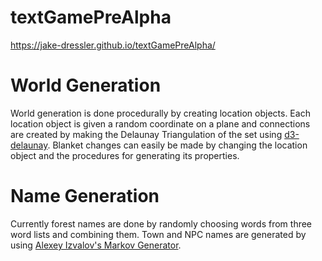 # textGamePreAlpha

https://jake-dressler.github.io/textGamePreAlpha/

# World Generation

World generation is done procedurally by creating location objects. Each location object is given a random coordinate on a plane and connections are created by making the Delaunay Triangulation of the set using [d3-delaunay](https://d3js.org/d3-delaunay). Blanket changes can easily be made by changing the location object and the procedures for generating its properties.

# Name Generation

Currently forest names are done by randomly choosing words from three word lists and combining them. Town and NPC names are generated by using [Alexey Izvalov's Markov Generator]().


